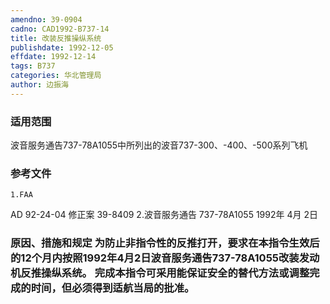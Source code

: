 ```yaml
---
amendno: 39-0904
cadno: CAD1992-B737-14
title: 改装反推操纵系统
publishdate: 1992-12-05
effdate: 1992-12-14
tags: B737
categories: 华北管理局
author: 边振海
---
```


### 适用范围 
波音服务通告737-78A1055中所列出的波音737-300、-400、-500系列飞机

<!--more-->
### 参考文件
    1.FAA 
AD 92-24-04 修正案 39-8409
    2.波音服务通告 737-78A1055  1992年 4月 2日

### 原因、措施和规定     为防止非指令性的反推打开，要求在本指令生效后的12个月内按照1992年4月2日波音服务通告737-78A1055改装发动机反推操纵系统。    完成本指令可采用能保证安全的替代方法或调整完成的时间，但必须得到适航当局的批准。
